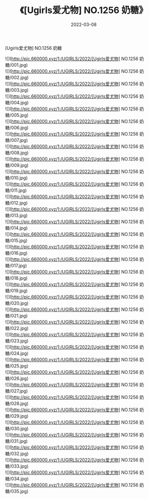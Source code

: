﻿---
layout: post
title:  《[Ugirls爱尤物] NO.1256 奶糖》
date:   2022-03-08
img: http://pic.660000.xyz/1:/UGIRLS/2022/[Ugirls爱尤物] NO.1256 奶糖/000.jpg
categories: [美女, 清纯, 唯美]
---

[Ugirls爱尤物] NO.1256 奶糖

 ![](http://pic.660000.xyz/1:/UGIRLS/2022/[Ugirls爱尤物] NO.1256 奶糖/001.jpg) <br>![](http://pic.660000.xyz/1:/UGIRLS/2022/[Ugirls爱尤物] NO.1256 奶糖/002.jpg) <br>![](http://pic.660000.xyz/1:/UGIRLS/2022/[Ugirls爱尤物] NO.1256 奶糖/003.jpg) <br>![](http://pic.660000.xyz/1:/UGIRLS/2022/[Ugirls爱尤物] NO.1256 奶糖/004.jpg) <br>![](http://pic.660000.xyz/1:/UGIRLS/2022/[Ugirls爱尤物] NO.1256 奶糖/005.jpg) <br>![](http://pic.660000.xyz/1:/UGIRLS/2022/[Ugirls爱尤物] NO.1256 奶糖/006.jpg) <br>![](http://pic.660000.xyz/1:/UGIRLS/2022/[Ugirls爱尤物] NO.1256 奶糖/007.jpg) <br>![](http://pic.660000.xyz/1:/UGIRLS/2022/[Ugirls爱尤物] NO.1256 奶糖/008.jpg) <br>![](http://pic.660000.xyz/1:/UGIRLS/2022/[Ugirls爱尤物] NO.1256 奶糖/009.jpg) <br>![](http://pic.660000.xyz/1:/UGIRLS/2022/[Ugirls爱尤物] NO.1256 奶糖/010.jpg) <br>![](http://pic.660000.xyz/1:/UGIRLS/2022/[Ugirls爱尤物] NO.1256 奶糖/011.jpg) <br>![](http://pic.660000.xyz/1:/UGIRLS/2022/[Ugirls爱尤物] NO.1256 奶糖/012.jpg) <br>![](http://pic.660000.xyz/1:/UGIRLS/2022/[Ugirls爱尤物] NO.1256 奶糖/013.jpg) <br>![](http://pic.660000.xyz/1:/UGIRLS/2022/[Ugirls爱尤物] NO.1256 奶糖/014.jpg) <br>![](http://pic.660000.xyz/1:/UGIRLS/2022/[Ugirls爱尤物] NO.1256 奶糖/015.jpg) <br>![](http://pic.660000.xyz/1:/UGIRLS/2022/[Ugirls爱尤物] NO.1256 奶糖/016.jpg) <br>![](http://pic.660000.xyz/1:/UGIRLS/2022/[Ugirls爱尤物] NO.1256 奶糖/017.jpg) <br>![](http://pic.660000.xyz/1:/UGIRLS/2022/[Ugirls爱尤物] NO.1256 奶糖/018.jpg) <br>![](http://pic.660000.xyz/1:/UGIRLS/2022/[Ugirls爱尤物] NO.1256 奶糖/019.jpg) <br>![](http://pic.660000.xyz/1:/UGIRLS/2022/[Ugirls爱尤物] NO.1256 奶糖/020.jpg) <br>![](http://pic.660000.xyz/1:/UGIRLS/2022/[Ugirls爱尤物] NO.1256 奶糖/021.jpg) <br>![](http://pic.660000.xyz/1:/UGIRLS/2022/[Ugirls爱尤物] NO.1256 奶糖/022.jpg) <br>![](http://pic.660000.xyz/1:/UGIRLS/2022/[Ugirls爱尤物] NO.1256 奶糖/023.jpg) <br>![](http://pic.660000.xyz/1:/UGIRLS/2022/[Ugirls爱尤物] NO.1256 奶糖/024.jpg) <br>![](http://pic.660000.xyz/1:/UGIRLS/2022/[Ugirls爱尤物] NO.1256 奶糖/025.jpg) <br>![](http://pic.660000.xyz/1:/UGIRLS/2022/[Ugirls爱尤物] NO.1256 奶糖/026.jpg) <br>![](http://pic.660000.xyz/1:/UGIRLS/2022/[Ugirls爱尤物] NO.1256 奶糖/027.jpg) <br>![](http://pic.660000.xyz/1:/UGIRLS/2022/[Ugirls爱尤物] NO.1256 奶糖/028.jpg) <br>![](http://pic.660000.xyz/1:/UGIRLS/2022/[Ugirls爱尤物] NO.1256 奶糖/029.jpg) <br>![](http://pic.660000.xyz/1:/UGIRLS/2022/[Ugirls爱尤物] NO.1256 奶糖/030.jpg) <br>![](http://pic.660000.xyz/1:/UGIRLS/2022/[Ugirls爱尤物] NO.1256 奶糖/031.jpg) <br>![](http://pic.660000.xyz/1:/UGIRLS/2022/[Ugirls爱尤物] NO.1256 奶糖/032.jpg) <br>![](http://pic.660000.xyz/1:/UGIRLS/2022/[Ugirls爱尤物] NO.1256 奶糖/033.jpg) <br>![](http://pic.660000.xyz/1:/UGIRLS/2022/[Ugirls爱尤物] NO.1256 奶糖/034.jpg) <br>![](http://pic.660000.xyz/1:/UGIRLS/2022/[Ugirls爱尤物] NO.1256 奶糖/035.jpg) <br>